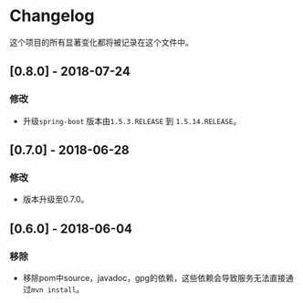 # Changelog

这个项目的所有显著变化都将被记录在这个文件中。

## [0.8.0] - 2018-07-24

### 修改

- 升级`spring-boot` 版本由`1.5.3.RELEASE` 到 `1.5.14.RELEASE`。

## [0.7.0] - 2018-06-28

### 修改

- 版本升级至0.7.0。

## [0.6.0] - 2018-06-04

### 移除

- 移除pom中source，javadoc，gpg的依赖，这些依赖会导致服务无法直接通过`mvn install`。
